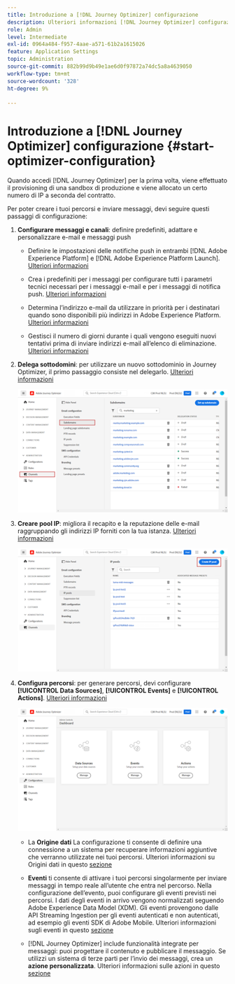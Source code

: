 ```yaml
---
title: Introduzione a [!DNL Journey Optimizer] configurazione
description: Ulteriori informazioni [!DNL Journey Optimizer] configurazione
role: Admin
level: Intermediate
exl-id: 0964a484-f957-4aae-a571-61b2a1615026
feature: Application Settings
topic: Administration
source-git-commit: 882b99d9b49e1ae6d0f97872a74dc5a8a4639050
workflow-type: tm+mt
source-wordcount: '328'
ht-degree: 9%

---
```



# Introduzione a [!DNL Journey Optimizer] configurazione {#start-optimizer-configuration}

Quando accedi [!DNL Journey Optimizer] per la prima volta, viene effettuato il provisioning di una sandbox di produzione e viene allocato un certo numero di IP a seconda del contratto.

Per poter creare i tuoi percorsi e inviare messaggi, devi seguire questi passaggi di configurazione:

1. **Configurare messaggi e canali**: definire predefiniti, adattare e personalizzare e-mail e messaggi push

   * Definire le impostazioni delle notifiche push in entrambi [!DNL Adobe Experience Platform] e [!DNL Adobe Experience Platform Launch]. [Ulteriori informazioni](../messages/push-gs.md)

   * Crea i predefiniti per i messaggi per configurare tutti i parametri tecnici necessari per i messaggi e-mail e per i messaggi di notifica push. [Ulteriori informazioni](message-presets.md)

   * Determina l’indirizzo e-mail da utilizzare in priorità per i destinatari quando sono disponibili più indirizzi in Adobe Experience Platform. [Ulteriori informazioni](primary-email-addresses.md)

   * Gestisci il numero di giorni durante i quali vengono eseguiti nuovi tentativi prima di inviare indirizzi e-mail all’elenco di eliminazione. [Ulteriori informazioni](manage-suppression-list.md)

   <!--
    * Understand push notification flow. [Learn more](../messages/push-gs.md)
    -->

1. **Delega sottodomini**: per utilizzare un nuovo sottodominio in Journey Optimizer, il primo passaggio consiste nel delegarlo. [Ulteriori informazioni](about-subdomain-delegation.md)

   ![](assets/subdomain.png)

1. **Creare pool IP**: migliora il recapito e la reputazione delle e-mail raggruppando gli indirizzi IP forniti con la tua istanza. [Ulteriori informazioni](ip-pools.md)

   ![](assets/ip-pool.png)

1. **Configura percorsi**: per generare percorsi, devi configurare **[!UICONTROL Data Sources]**, **[!UICONTROL Events]** e **[!UICONTROL Actions]**. [Ulteriori informazioni](about-data-sources-events-actions.md)

   ![](assets/admin-menu.png)

   * La **Origine dati** La configurazione ti consente di definire una connessione a un sistema per recuperare informazioni aggiuntive che verranno utilizzate nei tuoi percorsi. Ulteriori informazioni su Origini dati in questo [sezione](../datasource/about-data-sources.md)

   * **Eventi** ti consente di attivare i tuoi percorsi singolarmente per inviare messaggi in tempo reale all’utente che entra nel percorso. Nella configurazione dell’evento, puoi configurare gli eventi previsti nei percorsi. I dati degli eventi in arrivo vengono normalizzati seguendo Adobe Experience Data Model (XDM). Gli eventi provengono dalle API Streaming Ingestion per gli eventi autenticati e non autenticati, ad esempio gli eventi SDK di Adobe Mobile. Ulteriori informazioni sugli eventi in questo [sezione](../event/about-events.md)

   * [!DNL Journey Optimizer] include funzionalità integrate per messaggi: puoi progettare il contenuto e pubblicare il messaggio. Se utilizzi un sistema di terze parti per l’invio dei messaggi, crea un **azione personalizzata**. Ulteriori informazioni sulle azioni in questo [sezione](../action/action.md)
